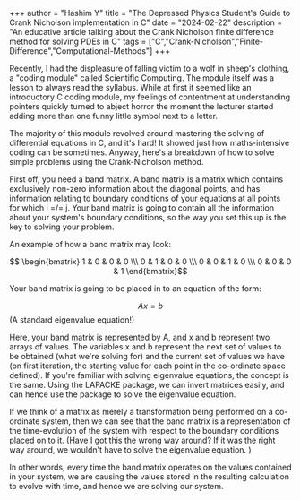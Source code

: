 +++
author = "Hashim Y"
title = "The Depressed Physics Student's Guide to Crank Nicholson implementation in C"
date = "2024-02-22"
description = "An educative article talking about the Crank Nicholson finite difference method for solving PDEs in C"
tags = ["C","Crank-Nicholson","Finite-Difference","Computational-Methods"]
+++

Recently, I had the displeasure of falling victim to a wolf in sheep's clothing, a "coding module" called Scientific Computing. The module itself was a lesson to always read the syllabus. While at first it seemed like an introductory C coding module, my feelings of contentment at understanding pointers quickly turned to abject horror the moment the lecturer started adding more than one funny little symbol next to a letter. 

The majority of this module revolved around mastering the solving of differential equations in C, and it's hard! It showed just how maths-intensive coding can be sometimes. Anyway, here's a breakdown of how to solve simple problems using the Crank-Nicholson method. 

First off, you need a band matrix. A band matrix is a matrix which contains exclusively non-zero information about the diagonal points, and has information relating to boundary conditions of your equations at all points for which i =/= j.  Your band matrix is going to contain all the information about your system's boundary conditions, so the way you set this up is the key to solving your problem. 

An example of how a band matrix may look:

$$ \begin{bmatrix} 1 & 0 & 0 & 0 \\\ 0 & 1 & 0 & 0 \\\ 0 & 0 & 1 & 0 \\\ 0 & 0 & 0 & 1  \end{bmatrix}$$


Your band matrix is going to be placed in to an equation of the form:

$$ Ax = b $$ (A standard eigenvalue equation!)

Here, your band matrix is represented by A, and x and b represent two arrays of values. The variables x and b represent the next set of values to be obtained (what we're solving for) and the current set of values we have (on first iteration, the starting value for each point in the co-ordinate space defined). If you're familiar with solving eigenvalue equations, the concept is the same. Using the LAPACKE package, we can invert matrices easily, and can hence use the package to solve the eigenvalue equation. 





If we think of a matrix as merely a transformation being performed on a co-ordinate system, then we can see that the band matrix is a representation of the time-evolution of the system with respect to the boundary conditions placed on to it. (Have I got this the wrong way around? If it was the right way around, we wouldn't have to solve the eigenvalue equation. )

In other words, every time the band matrix operates on the values contained in your system, we are causing the values stored in the resulting calculation to evolve with time, and hence we are solving our system. 